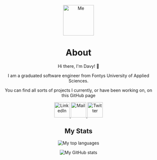 <div align="center">
    <img width="100" src="https://davydehaas.nl/assets/images/memoji.png" alt="Me">
    <h1>About</h1>
    <p>Hi there, I'm Davy! 🍺</p>
    <p>I am a graduated software engineer from Fontys University of Applied Sciences.</p>
    <p>You can find all sorts of projects I currently, or have been working on, on this GitHub page</p>
    <a href="https://www.linkedin.com/in/davydehaas98" target="_blank" rel="noopener noreferrer">
        <img width="50" src="https://davydehaas.nl/assets/images/contact/linkedin.svg" alt="LinkedIn">
    </a>
    <a href="mailto:davy.dehaas98@gmail.com" target="_blank" rel="noopener noreferrer">
        <img width="50" src="https://davydehaas.nl/assets/images/contact/mail.svg" alt="Mail">
    </a>
    <a href="https://twitter.com/davydehaas98" target="_blank" rel="noopener noreferrer">
        <img width="50" src="https://davydehaas.nl/assets/images/contact/twitter.svg" alt="Twitter">
    </a>
</div>

<div align="center">
    <h2>My Stats</h2>
    <p>
        <img src="https://github-readme-stats.vercel.app/api/top-langs?username=davydehaas98&theme=algolia&count_private=true&layout=compact" alt="My top languages"/>
    </p>
    <!-- <p>
        <img src="https://github-readme-stats.vercel.app/api/wakatime?username=davydehaas98" alt="My Wakatime stats">
    </p> -->
    <p>
        <img src="https://github-readme-stats.vercel.app/api?username=davydehaas98&theme=algolia&show_icons=true&count_private=true" alt="My GitHub stats"/>
    </p>
</div>

<!-- <div align="center">
    <h2>Pinned Repositories</h2>
    <a href="https://github.com/davydehaas98/davydehaas.nl" target="_blank" rel="noopener noreferrer">
        <img src="https://github-readme-stats.vercel.app/api/pin?username=davydehaas98&repo=davydehaas.nl&show_owner=true&theme=algolia">
    </a>
    <a href="https://github.com/davydehaas98/project-euler" target="_blank" rel="noopener noreferrer">
        <img src="https://github-readme-stats.vercel.app/api/pin?username=davydehaas98&repo=project-euler&show_owner=true&theme=algolia">
    </a>
    <a href="https://github.com/davydehaas98/server" target="_blank" rel="noopener noreferrer">
        <img src="https://github-readme-stats.vercel.app/api/pin?username=davydehaas98&repo=server&show_owner=true&theme=algolia">
    </a>
    <a href="https://github.com/davydehaas98/media-server" target="_blank" rel="noopener noreferrer">
        <img src="https://github-readme-stats.vercel.app/api/pin?username=davydehaas98&repo=media-server&show_owner=true&theme=algolia">
    </a>
    <a href="https://github.com/davydehaas98/vcs7-visualization" target="_blank" rel="noopener noreferrer">
        <img src="https://github-readme-stats.vercel.app/api/pin?username=davydehaas98&repo=vcs7-visualization&show_owner=true&theme=algolia">
    </a>
    <a href="https://github.com/davydehaas98/reverse-proxy" target="_blank" rel="noopener noreferrer">
        <img src="https://github-readme-stats.vercel.app/api/pin?username=davydehaas98&repo=reverse-proxy&show_owner=true&theme=algolia">
    </a>
</div> -->
